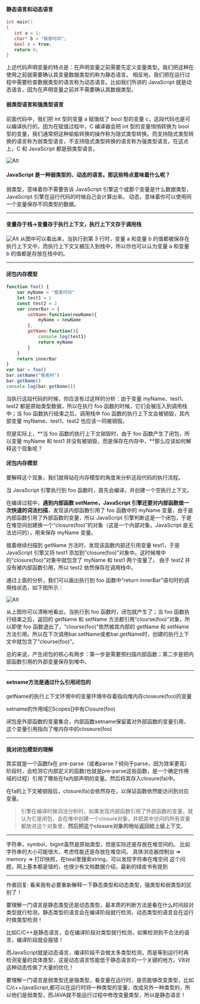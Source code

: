 


#### 静态语言和动态语言

```c++
int main()
{
   int a = 1;
   char* b = "极客时间";
   bool c = true;
   return 0;
}
```

上述代码声明变量的特点是：在声明变量之前需要先定义变量类型。我们把这种在使用之前就需要确认其变量数据类型的称为静态语言。
相反地，我们把在运行过程中需要检查数据类型的语言称为动态语言。比如我们所讲的 JavaScript 就是动态语言，因为在声明变量之前并不需要确认其数据类型。


#### 弱类型语言和强类型语言

前面代码中，我们把 int 型的变量 a 赋值给了 bool 型的变量 c，这段代码也是可以编译执行的，因为在赋值过程中，C 编译器会把 int 型的变量悄悄转换为 bool 型的变量，我们通常把这种偷偷转换的操作称为隐式类型转换。而支持隐式类型转换的语言称为弱类型语言，不支持隐式类型转换的语言称为强类型语言。在这点上，C 和 JavaScript 都是弱类型语言。

![Alt](https://i.loli.net/2020/10/12/Vl4iS13LtKg7n9P.jpg)

####  JavaScript 是一种弱类型的、动态的语言。那这些特点意味着什么呢？

弱类型，意味着你不需要告诉 JavaScript 引擎这个或那个变量是什么数据类型，JavaScript 引擎在运行代码的时候自己会计算出来。
动态，意味着你可以使用同一个变量保存不同类型的数据。

---

#### 变量存于栈->变量存于执行上下文，执行上下文存于调用栈

![Alt](https://i.loli.net/2020/10/12/2LlayimFkOjQcze.jpg)
从图中可以看出来，当执行到第 3 行时，变量 a 和变量 b 的值都被保存在执行上下文中，而执行上下文又被压入到栈中，所以你也可以认为变量 a 和变量 b 的值都是存放在栈中的。

---

#### 闭包内存模型

```js
function foo() {
    var myName = "极客时间"
    let test1 = 1
    const test2 = 2
    var innerBar = { 
        setName:function(newName){
            myName = newName
        },
        getName:function(){
            console.log(test1)
            return myName
        }
    }
    return innerBar
}
var bar = foo()
bar.setName("极客邦")
bar.getName()
console.log(bar.getName())
```


当执行这段代码的时候，你应该有过这样的分析：由于变量 myName、test1、test2 都是原始类型数据，所以在执行 foo 函数的时候，它们会被压入到调用栈中；当 foo 函数执行结束之后，调用栈中 foo 函数的执行上下文会被销毁，其内部变量 myName、test1、test2 也应该一同被销毁。

但是实际上，**当 foo 函数的执行上下文销毁时，由于 foo 函数产生了闭包，所以变量 myName 和 test1 并没有被销毁，而是保存在内存中，**那么应该如何解释这个现象呢？


#### 闭包内存模型

要解释这个现象，我们就得站在内存模型的角度来分析这段代码的执行流程。

当 JavaScript 引擎执行到 foo 函数时，首先会编译，并创建一个空执行上下文。

在编译过程中，**遇到内部函数 setName，JavaScript 引擎还要对内部函数做一次快速的词法扫描**，发现该内部函数引用了 foo 函数中的 myName 变量，由于是内部函数引用了外部函数的变量，所以 JavaScript 引擎判断这是一个闭包，于是在堆空间创建换一个“closure(foo)”的对象（这是一个内部对象，JavaScript 是无法访问的），用来保存 myName 变量。

接着继续扫描到 getName 方法时，发现该函数内部还引用变量 test1，于是 JavaScript 引擎又将 test1 添加到“closure(foo)”对象中。这时候堆中的“closure(foo)”对象中就包含了 myName 和 test1 两个变量了。
由于 test2 并没有被内部函数引用，所以 test2 依然保存在调用栈中。

通过上面的分析，我们可以画出执行到 foo 函数中“return innerBar”语句时的调用栈状态，如下图所示：

![Alt](https://i.loli.net/2020/10/12/TrlWkSV2AnjdKmb.jpg)

从上图你可以清晰地看出，当执行到 foo 函数时，闭包就产生了；当 foo 函数执行结束之后，返回的 getName 和 setName 方法都引用“clourse(foo)”对象，所以即使 foo 函数退出了，“clourse(foo)”依然被其内部的 getName 和 setName 方法引用。所以在下次调用bar.setName或者bar.getName时，创建的执行上下文中就包含了“clourse(foo)”。

总的来说，产生闭包的核心有两步：第一步是需要预扫描内部函数；第二步是把内部函数引用的外部变量保存到堆中。

---

#### setname方法是通过什么引用闭包的

getName的执行上下文环境中的变量环境中存着指向堆内存closeure(foo)的变量

setname的作用域[[Scopes]]中有Closure(foo)

闭包是外部函数的变量集合，内部函数setname保留着对外部函数的变量引用，这个变量引用指向了堆内存中的closeure(foo)

---

#### 我对闭包模型的理解

其实就是一个函数fa在 pre-parse（或者parse？倾向于parse，因为效率更高）阶段时，会检测它内部定义的函数(也就是pre-parse这些函数，是一个确定作用域的过程）引用了哪些在fa内部声明的变量。然后将其存入closure(fa)中。

在fa的上下文被销毁后，closure(fa)会依然存在，以保证函数依然能访问到对应变量。


> 引擎在编译时做词法分析时，如果发现内部函数引用了外部函数的变量，就认为它是闭包，会在堆中创建一个closure对象，并把其中访问的所有变量都放进这个对象里，**然后把这个closure对象的地址返回给上级上下文**。

---

字符串，symbol，bigint虽然是原始类型，但是实际还是存放在堆空间的。
比如字符串的大小可能很大，考虑性能还是存放在堆空间。
具体浏览器控制台 => memory => 打印快照，在heal里搜索string，可以发现字符串在堆空间
这个问题，网上基本都是错的，也很少有文档数据介绍，最新的绿皮书有提到

---

作者回复: 看来我有必要重新解释一下静态类型和动态类型，强类型和弱类型的区别了！

要理解一门语言是静态类型还是动态类型，最本质的判断方法是看在什么时间段对类型就行检测，静态类型的语言会在编译阶段就行检测，动态类型的语言会在运行时做类型检测！

比如C/C++是静态语言，会在编译阶段对类型就行检测，如果检测到不合法的语言，编译阶段就会报错！

而JavaScript就是动态语言，编译阶段不会做太多类型检测，而是等到运行时再检测变量的具体类型，这是动态语言性能低于静态语言的一个关键的地方。V8对这种动态性做了大量的优化！

要理解一门语言是弱类型还是强类型，看变量在运行时，是否能够改变类型，比如C/c++/javaScript,都可以在运行时将一种类型的变量，改成另外一种类型的，所以他们是弱类型，而JAVA就不能运行过程中修改变量类型，所以是静态语言！

